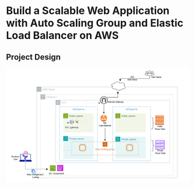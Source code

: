 # Build a Scalable Web Application with Auto Scaling Group and Elastic Load Balancer on AWS

## Project Design
![alt text](2-Tier-Design.png)